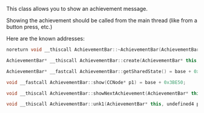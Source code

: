 This class allows you to show an achievement message.

Showing the achievement should be called from the main thread (like from a button press, etc.)

Here are the known addresses:

```cpp
noreturn void __thiscall AchievementBar::~AchievementBar(AchievementBar* this, byte p1) = base + 0x3b0e0;

AchievementBar* __thiscall AchievementBar::create(AchievementBar* this, char* title, char* desc, char* icon, bool quest) = base + 0x3b120;

AchievementBar* __fastcall AchievementBar::getSharedState() = base + 0xfc90;

void __fastcall AchievementBar::show(CCNode* p1) = base + 0x3BE50;

void __thiscall AchievementBar::showNextAchievement(AchievementBar* this, int p1) = base + 0xFD60;

void __thiscall AchievementBar::unk1(AchievementBar* this, undefined4 p1) = base + 0x3c090;
```

